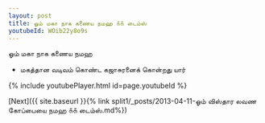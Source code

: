 ```yaml
---
layout: post
title: ஓம் மகா நாக கணைய நமஹ ௧௧ டைம்ஸ்
youtubeId: WOib22y8o9s
---
```

 
 
 ஓம் மகா நாக கணைய நமஹ  
 
 -  மகத்தான வடிவம் கொண்ட கஜாசுரனைக் கொன்றது யார் 
 
  
 
  
 
 
 
 
 
 


{% include youtubePlayer.html id=page.youtubeId %}
 
[Next]({{ site.baseurl }}{% link  split1/_posts/2013-04-11-ஓம் விஸ்தார லவண கோப்பையை நமஹ ௧௧ டைம்ஸ்.md%})
 
